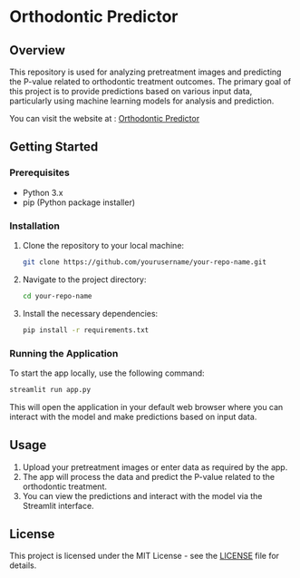 # Orthodontic Predictor

## Overview
This repository is used for analyzing pretreatment images and predicting the P-value related to orthodontic treatment outcomes. The primary goal of this project is to provide predictions based on various input data, particularly using machine learning models for analysis and prediction.

You can visit the website at : [Orthodontic Predictor](https://orthodonticpredictor2.streamlit.app/)

 

## Getting Started

### Prerequisites
- Python 3.x
- pip (Python package installer)

### Installation
1. Clone the repository to your local machine:
   ```bash
   git clone https://github.com/yourusername/your-repo-name.git
   ```

2. Navigate to the project directory:
   ```bash
   cd your-repo-name
   ```

3. Install the necessary dependencies:
   ```bash
   pip install -r requirements.txt
   ```

### Running the Application
To start the app locally, use the following command:
```bash
streamlit run app.py
```

This will open the application in your default web browser where you can interact with the model and make predictions based on input data.

## Usage
1. Upload your pretreatment images or enter data as required by the app.
2. The app will process the data and predict the P-value related to the orthodontic treatment.
3. You can view the predictions and interact with the model via the Streamlit interface.

## License
This project is licensed under the MIT License - see the [LICENSE](LICENSE) file for details.
 
